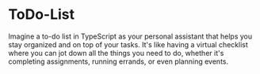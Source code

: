 # ToDo-List
 Imagine a to-do list in TypeScript as your personal assistant that helps you stay organized and on top of your tasks. It's like having a virtual checklist where you can jot down all the things you need to do, whether it's completing assignments, running errands, or even planning events. 
